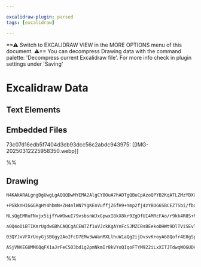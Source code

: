 ```yaml
---

excalidraw-plugin: parsed
tags: [excalidraw]

---
```

==⚠  Switch to EXCALIDRAW VIEW in the MORE OPTIONS menu of this document. ⚠== You can decompress Drawing data with the command palette: 'Decompress current Excalidraw file'. For more info check in plugin settings under 'Saving'


# Excalidraw Data

## Text Elements
## Embedded Files
73c07d16edb5f7404d3cb93dcc56c2abdc943975: [[IMG-20250312225958350.webp]]

%%
## Drawing
```compressed-json
N4KAkARALgngDgUwgLgAQQQDwMYEMA2AlgCYBOuA7hADTgQBuCpAzoQPYB2KqATLZMzYBXUtiRoIACyhQ4zZAHoFAc0JRJQgEYA6bGwC2CgF7N6hbEcK4OCtptbErHALRY8RMpWdx8Q1TdIEfARcZgRmBShcZQUebQAObQBmGjoghH0EDihmbgBtcDBQMBKIEm4GABEABQBNCgQAOQA1VJLIWEQKwn1opH5SzG5nABYeAEZtAFYkgDYABimRpJ4x

+PGkkYHIGGGRgHY4hbmN+ZH4nlWN7YgKEnVuffjZ6fH9+Ymp2fj4zYBOG6SBCEZTSbi/fbaHjrH5/KbvHizKbxG7WZTBbjzG7MKCkNgAawQAGE2Pg2KQKrjrMw4LhAtk2qVNLhsPjlHihBxiCSyRSJFSODS6VkoIzIAAzQj4fAAZVgGIkkhZGkCYogOLxhIA6vdJNxxtjcQSEHKYAr0IIPGqOaCOOFcmgDYVIGxadg1LtHfMsc6IByuXbmA7UBwh

NLsQgEMRuFNxjx5ijfYwWOwuI79vsbsnWJxGpwxI8kX8kr9ZgDfUI4MRcFAo/r9kk4R8S+Nxr8boRmJV0rXo2hxQQwjd2cI4ABJYjBvIAXRummEXIAosFMtkp7PfUQOPjuKHw5u2Ky62hcUIEDdJcEJxUG9h5vtiONZlHNFNxfsRmdiElsJpi8RsGwL5sB4XBNAAv5lj+fYpjVZh3HEVACnaMAnRQ8ZnQ3doyi5LAKlweYIEKABfcAsIgXA4DgOU

a0Q4oOiBTIKmrUgdwGBhCAQCgACEWTZf1uVJckKgAYnFcSJMZCBsBEekoDHWt9DlTViSEvl0BE8YEC0rSpJk0g5IUjJeNZEdOUE3lKXIQVaTkvTZJFIz9AAMSlWV5UQ9VSXKdj9MMxTlONHViAeNA+EKaSHOyJzAsJU1zS8q1fKi+TFIAJWEW17X1ZKDMcxSAHk3Q9fVvVy/yMmczgoGc3B9ClT1UCmcr8sq6qZUIIxEPjFrosUgAVLAoAAQSIZQ

03QYJxVFXrUoyGjSBGgy2AoIFcD7EMw3wWanMXLlhuW1aQg2ijDvsvK+oyA68Qofr4E8gSpPgvFpQADW4WZDm0D43iREYlj+P443Y57SXwWoPvGP4oRLeJIPOP5fn+9ijDYAxuHoyB6AIM99W+nh4R4JISJ29KF2IQNgz9cmpPZEgOq67geoiuniDlBA4BjdjWYAWTYYgED2sDgg2gd8CHFnSBIHlhLQTGIG40kTtIZRmQACgmTNeDeahta1+Zpg

ASjVNKEGUMM6QqFX1aJrFeCSO3bd1g2pmNkmIr8kVYoQIqoFTYM922iLxXITJTdwqWOGUDHfSyYXj1QU9z19bAiE5k9SDPG4ODqxCk5uYQoC3PPM4Qd3SjsAArBBsByGUc7gPmBaFzQRe4MWJdKFk/cYfq0fwGPsM6TywmCWvUzVGScQMO6ujQQObjJI9RcHZPsPwUIRvH3v+93LaSPAYj+AgS9wgx0jiKAA
```
%%